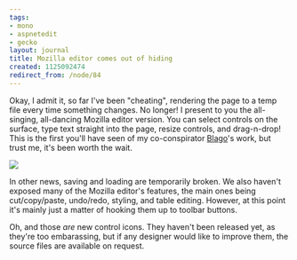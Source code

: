 ```yaml
---
tags:
- mono
- aspnetedit
- gecko
layout: journal
title: Mozilla editor comes out of hiding
created: 1125092474
redirect_from: /node/84
---
```

Okay, I admit it, so far I've been "cheating", rendering the page to a temp file every time something changes. No longer! I present to you the all-singing, all-dancing Mozilla editor version. You can select controls on the surface, type text straight into the page, resize controls, and drag-n-drop! This is the first you'll have seen of my co-conspirator <a href="http://www.dachev.com/blog/">Blago</a>'s work, but trust me, it's been worth the wait.<!--break-->

<a href="http://mjhutchinson.com/files/images/MonoScreenshots/AspNetEdit3.png"><img src="http://mjhutchinson.com/files/images/MonoScreenshots/AspNetEdit3-t.png"/></a>

In other news, saving and loading are temporarily broken. We also haven't exposed many of the Mozilla editor's features, the main ones being cut/copy/paste, undo/redo, styling, and table editing. However, at this point it's mainly just a matter of hooking them up to toolbar buttons.

Oh, and those _are_ new control icons. They haven't been released yet, as they're too embarassing, but if any designer would like to improve them, the source files are available on request.